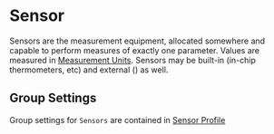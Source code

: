 # Sensor

Sensors are the measurement equipment, allocated somewhere and capable
to perform measures of exactly one parameter. Values are measured in
[Measurement Units](../../measurement-units/index.md). Sensors may be
built-in (in-chip thermometers, etc) and external () as well.

## Group Settings
Group settings for `Sensors` are contained in 
[Sensor Profile](../sensor-profile/index.md)
